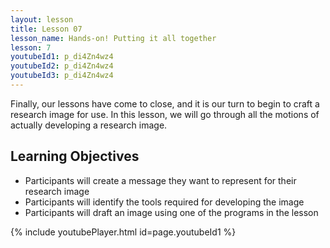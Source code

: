 ```yaml
---
layout: lesson
title: Lesson 07
lesson_name: Hands-on! Putting it all together
lesson: 7
youtubeId1: p_di4Zn4wz4
youtubeId2: p_di4Zn4wz4
youtubeId3: p_di4Zn4wz4
---
```


Finally, our lessons have come to close, and it is our turn to begin to craft a research image for use. In this lesson, we will go through all the motions of actually developing a research image. 

## Learning Objectives

- Participants will create a message they want to represent for their research image
- Participants will identify the tools required for developing the image
- Participants will draft an image using one of the programs in the lesson

{% include youtubePlayer.html id=page.youtubeId1 %}
